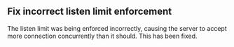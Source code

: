 ## Fix incorrect listen limit enforcement

The listen limit was being enforced incorrectly, causing the server to accept more connection concurrently than it should. This has been fixed.
